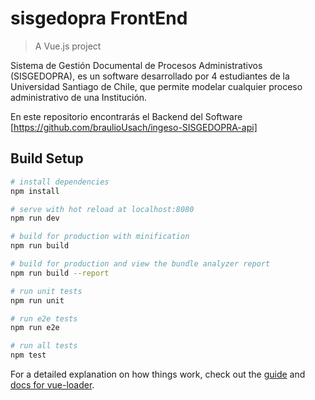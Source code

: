 # sisgedopra FrontEnd

> A Vue.js project

Sistema de Gestión Documental de Procesos Administrativos (SISGEDOPRA), es un software desarrollado por 4 estudiantes de
la Universidad Santiago de Chile, que permite modelar cualquier proceso administrativo de una Institución.

En este repositorio encontrarás el Backend del Software [https://github.com/braulioUsach/ingeso-SISGEDOPRA-api]

## Build Setup

``` bash
# install dependencies
npm install

# serve with hot reload at localhost:8080
npm run dev

# build for production with minification
npm run build

# build for production and view the bundle analyzer report
npm run build --report

# run unit tests
npm run unit

# run e2e tests
npm run e2e

# run all tests
npm test
```

For a detailed explanation on how things work, check out the [guide](http://vuejs-templates.github.io/webpack/) and [docs for vue-loader](http://vuejs.github.io/vue-loader).
